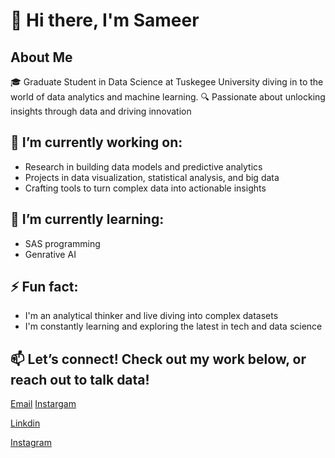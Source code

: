 # 👋 Hi there, I'm Sameer
## About Me
🎓 Graduate Student in Data Science at Tuskegee University diving in to the world of data analytics and machine learning.
🔍 Passionate about unlocking insights through data and driving innovation

## 🔭 I’m currently working on:

- Research in building data models and predictive analytics
- Projects in data visualization, statistical analysis, and big data
- Crafting tools to turn complex data into actionable insights

## 🌱 I’m currently learning:

+ SAS programming
+ Genrative AI

## ⚡ Fun fact:
+ I'm an analytical thinker and live diving into complex datasets
+ I'm constantly learning and exploring the latest in tech and data science

## 📫 Let’s connect! Check out my work below, or reach out to talk data!

[Email](sameeruddin885@gmail.com)                    [Instargam](https://www.instagram.com/sameer_xxo/")

[Linkdin]()

 <a href="https://www.instagram.com/sameer_xxo/" target="_blank">Instagram</a>
<!--
**my stats
<p align="center"> <img src="https://github-readme-stats.vercel.app/api?username=sameeruddin00&show_icons=true&theme=gotham" alt="abhisheknaiidu" />


